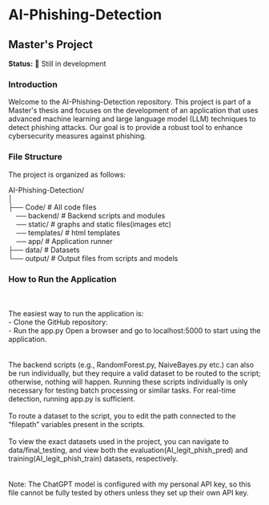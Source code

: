 # AI-Phishing-Detection
## Master's Project

**Status:** 🚧 Still in development

### Introduction
Welcome to the AI-Phishing-Detection repository. This project is part of a Master's thesis and focuses on the development of an application that uses advanced machine learning and large language model (LLM) techniques to detect phishing attacks. Our goal is to provide a robust tool to enhance cybersecurity measures against phishing.

### File Structure
The project is organized as follows:

AI-Phishing-Detection/<br>
│<br>
├── Code/ # All code files <br>
&nbsp;&nbsp;&nbsp;&nbsp;── backend/ # Backend scripts and modules<br>
&nbsp;&nbsp;&nbsp;&nbsp;── static/ # graphs and static files(images etc)<br>
&nbsp;&nbsp;&nbsp;&nbsp;── templates/ # html templates<br>
&nbsp;&nbsp;&nbsp;&nbsp;── app/ # Application runner<br>
├── data/ # Datasets <br>
└── output/ # Output files from scripts and models<br>


<h3>How to Run the Application</h3><br><br>
The easiest way to run the application is:<br>
-	Clone the GitHub repository:<br>
-	Run the app.py 
Open a browser and go to localhost:5000 to start using the application.<br>
<br><br>
The backend scripts (e.g., RandomForest.py, NaiveBayes.py etc.) can also be run individually, but they require a valid dataset to be routed to the script; otherwise, nothing will happen. Running these scripts individually is only necessary for testing batch processing or similar tasks. For real-time detection, running app.py is sufficient.<br><br>
To route a dataset to the script, you to edit the path connected to the “filepath” variables present in the scripts.<br><br>
To view the exact datasets used in the project, you can navigate to data/final_testing, and view both the evaluation(AI_legit_phish_pred) and training(AI_legit_phish_train) datasets, respectively.<br><br>
<br>Note: The ChatGPT model is configured with my personal API key, so this file cannot be fully tested by others unless they set up their own API key.<br>


